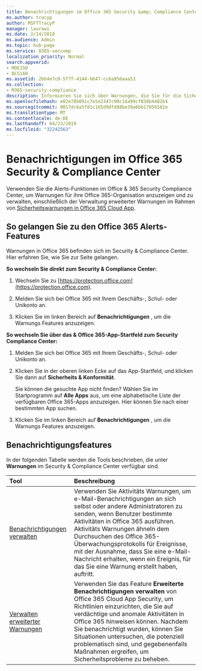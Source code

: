 ```yaml
---
title: Benachrichtigungen im Office 365 Security &amp; Compliance Center
ms.author: tracyp
author: MSFTTracyP
manager: laurawi
ms.date: 2/14/2018
ms.audience: Admin
ms.topic: hub-page
ms.service: O365-seccomp
localization_priority: Normal
search.appverid:
- MOE150
- BCS160
ms.assetid: 2bb4e7c0-5f7f-4144-b647-cc6a956aaa53
ms.collection:
- M365-security-compliance
description: Informieren Sie sich über Warnungen, die Sie für die Sicherheit in Office 365 festlegen können.
ms.openlocfilehash: e02e78b091c7e5e2347c90c14a99cf838b4482b4
ms.sourcegitcommit: 0017dc6a5f81c165d9dfd88be39a6bb17856582e
ms.translationtype: MT
ms.contentlocale: de-DE
ms.lasthandoff: 04/23/2019
ms.locfileid: "32242563"
---
```

# <a name="alerts-in-the-office-365-security-amp-compliance-center"></a>Benachrichtigungen im Office 365 Security &amp; Compliance Center

Verwenden Sie die Alerts-Funktionen im Office &amp; 365 Security Compliance Center, um Warnungen für ihre Office 365-Organisation anzuzeigen und zu verwalten, einschließlich der Verwaltung erweiterter Warnungen im Rahmen von [Sicherheitswarnungen in Office 365 Cloud App](office-365-cas-overview.md).
  
## <a name="how-to-get-to-the-office-365-alerts-features"></a>So gelangen Sie zu den Office 365 Alerts-Features

Warnungen in Office 365 befinden sich im Security &amp; Compliance Center. Hier erfahren Sie, wie Sie zur Seite gelangen.
  
 **So wechseln Sie direkt zum Security &amp; Compliance Center:**
  
1. Wechseln Sie zu [https://protection.office.com](https://protection.office.com).
    
2. Melden Sie sich bei Office 365 mit Ihrem Geschäfts-, Schul- oder Unikonto an. 
    
3. Klicken Sie im linken Bereich auf **Benachrichtigungen** , um die Warnungs Features anzuzeigen. 
    
 **So wechseln Sie über das &amp; Office 365-App-Startfeld zum Security Compliance Center:**
  
1. Melden Sie sich bei Office 365 mit Ihrem Geschäfts-, Schul- oder Unikonto an. 
    
2. Klicken Sie in der oberen linken Ecke auf das App-Startfeld, und klicken Sie dann auf **Sicherheits &amp; Konformität**.
    
    Sie können die gesuchte App nicht finden? Wählen Sie im Startprogramm auf **Alle Apps** aus, um eine alphabetische Liste der verfügbaren Office 365-Apps anzuzeigen. Hier können Sie nach einer bestimmten App suchen. 
    
3. Klicken Sie im linken Bereich auf **Benachrichtigungen** , um die Warnungs Features anzuzeigen. 
    
## <a name="alerts-features"></a>Benachrichtigungsfeatures

In der folgenden Tabelle werden die Tools beschrieben, die unter **Warnungen** im Security &amp; Compliance Center verfügbar sind. 
  
|**Tool**|**Beschreibung**|
|:-----|:-----|
|[Benachrichtigungen verwalten](create-activity-alerts.md) <br/> |Verwenden Sie Aktivitäts Warnungen, um e-Mail-Benachrichtigungen an sich selbst oder andere Administratoren zu senden, wenn Benutzer bestimmte Aktivitäten in Office 365 ausführen. Aktivitäts Warnungen ähneln dem Durchsuchen des Office 365-Überwachungsprotokolls für Ereignisse, mit der Ausnahme, dass Sie eine e-Mail-Nachricht erhalten, wenn ein Ereignis, für das Sie eine Warnung erstellt haben, auftritt.  <br/> |
|[Verwalten erweiterter Warnungen](office-365-cas-overview.md) <br/> |Verwenden Sie das Feature **Erweiterte Benachrichtigungen verwalten** von Office 365 Cloud App Security, um Richtlinien einzurichten, die Sie auf verdächtige und anomale Aktivitäten in Office 365 hinweisen können. Nachdem Sie benachrichtigt wurden, können Sie Situationen untersuchen, die potenziell problematisch sind, und gegebenenfalls Maßnahmen ergreifen, um Sicherheitsprobleme zu beheben.  <br/> |
   

